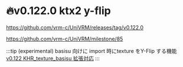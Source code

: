 # 🔥v0.122.0 ktx2 y-flip

https://github.com/vrm-c/UniVRM/releases/tag/v0.122.0

https://github.com/vrm-c/UniVRM/milestone/85

:::tip (experimental) basisu 向けに import 時にtexture をY-Flip する機能
[v0.122 KHR_texture_basisu 拡張対応](/api/runtime-import/import_basisu/)
:::

